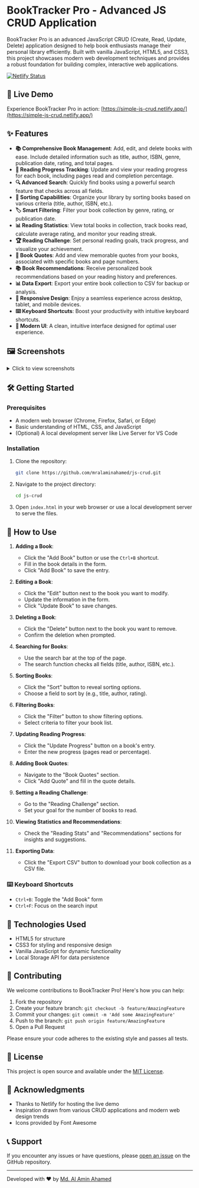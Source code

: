 # BookTracker Pro - Advanced JS CRUD Application

BookTracker Pro is an advanced JavaScript CRUD (Create, Read, Update, Delete) application designed to help book enthusiasts manage their personal library efficiently. Built with vanilla JavaScript, HTML5, and CSS3, this project showcases modern web development techniques and provides a robust foundation for building complex, interactive web applications.

[![Netlify Status](https://api.netlify.com/api/v1/badges/93ea1569-86fc-469f-beff-39cdf8d44160/deploy-status)](https://app.netlify.com/sites/simple-js-crud/deploys)

## 🚀 Live Demo

Experience BookTracker Pro in action: [https://simple-js-crud.netlify.app/](https://simple-js-crud.netlify.app/)

## ✨ Features

- **📚 Comprehensive Book Management**: Add, edit, and delete books with ease. Include detailed information such as title, author, ISBN, genre, publication date, rating, and total pages.
- **📖 Reading Progress Tracking**: Update and view your reading progress for each book, including pages read and completion percentage.
- **🔍 Advanced Search**: Quickly find books using a powerful search feature that checks across all fields.
- **🔢 Sorting Capabilities**: Organize your library by sorting books based on various criteria (title, author, ISBN, etc.).
- **🏷️ Smart Filtering**: Filter your book collection by genre, rating, or publication date.
- **📊 Reading Statistics**: View total books in collection, track books read, calculate average rating, and monitor your reading streak.
- **🏆 Reading Challenge**: Set personal reading goals, track progress, and visualize your achievement.
- **💬 Book Quotes**: Add and view memorable quotes from your books, associated with specific books and page numbers.
- **📚 Book Recommendations**: Receive personalized book recommendations based on your reading history and preferences.
- **📊 Data Export**: Export your entire book collection to CSV for backup or analysis.
- **📱 Responsive Design**: Enjoy a seamless experience across desktop, tablet, and mobile devices.
- **⌨️ Keyboard Shortcuts**: Boost your productivity with intuitive keyboard shortcuts.
- **🎨 Modern UI**: A clean, intuitive interface designed for optimal user experience.

## 🖼️ Screenshots

<details>
<summary>Click to view screenshots</summary>

### Empty State
![Empty page JS Crud](https://raw.githubusercontent.com/mralaminahamed/js-crud/main/screenhots/Empty-page-JS-Crud.png)

### Populated Table
![Data table JS Crud](https://raw.githubusercontent.com/mralaminahamed/js-crud/main/screenhots/data%20-table-JSCrud.png)

### Edit Mode
![Edit JS Crud](https://raw.githubusercontent.com/mralaminahamed/js-crud/main/screenhots/edit-JS-Crud.png)

</details>

## 🛠️ Getting Started

### Prerequisites

- A modern web browser (Chrome, Firefox, Safari, or Edge)
- Basic understanding of HTML, CSS, and JavaScript
- (Optional) A local development server like Live Server for VS Code

### Installation

1. Clone the repository:
   ```bash
   git clone https://github.com/mralaminahamed/js-crud.git
   ```

2. Navigate to the project directory:
   ```bash
   cd js-crud
   ```

3. Open `index.html` in your web browser or use a local development server to serve the files.

## 🎯 How to Use

1. **Adding a Book**:
   - Click the "Add Book" button or use the `Ctrl+B` shortcut.
   - Fill in the book details in the form.
   - Click "Add Book" to save the entry.

2. **Editing a Book**:
   - Click the "Edit" button next to the book you want to modify.
   - Update the information in the form.
   - Click "Update Book" to save changes.

3. **Deleting a Book**:
   - Click the "Delete" button next to the book you want to remove.
   - Confirm the deletion when prompted.

4. **Searching for Books**:
   - Use the search bar at the top of the page.
   - The search function checks all fields (title, author, ISBN, etc.).

5. **Sorting Books**:
   - Click the "Sort" button to reveal sorting options.
   - Choose a field to sort by (e.g., title, author, rating).

6. **Filtering Books**:
   - Click the "Filter" button to show filtering options.
   - Select criteria to filter your book list.

7. **Updating Reading Progress**:
   - Click the "Update Progress" button on a book's entry.
   - Enter the new progress (pages read or percentage).

8. **Adding Book Quotes**:
   - Navigate to the "Book Quotes" section.
   - Click "Add Quote" and fill in the quote details.

9. **Setting a Reading Challenge**:
   - Go to the "Reading Challenge" section.
   - Set your goal for the number of books to read.

10. **Viewing Statistics and Recommendations**:
    - Check the "Reading Stats" and "Recommendations" sections for insights and suggestions.

11. **Exporting Data**:
    - Click the "Export CSV" button to download your book collection as a CSV file.

### ⌨️ Keyboard Shortcuts

- `Ctrl+B`: Toggle the "Add Book" form
- `Ctrl+F`: Focus on the search input

## 🧰 Technologies Used

- HTML5 for structure
- CSS3 for styling and responsive design
- Vanilla JavaScript for dynamic functionality
- Local Storage API for data persistence

## 🤝 Contributing

We welcome contributions to BookTracker Pro! Here's how you can help:

1. Fork the repository
2. Create your feature branch: `git checkout -b feature/AmazingFeature`
3. Commit your changes: `git commit -m 'Add some AmazingFeature'`
4. Push to the branch: `git push origin feature/AmazingFeature`
5. Open a Pull Request

Please ensure your code adheres to the existing style and passes all tests.

## 📜 License

This project is open source and available under the [MIT License](LICENSE).

## 👏 Acknowledgments

- Thanks to Netlify for hosting the live demo
- Inspiration drawn from various CRUD applications and modern web design trends
- Icons provided by Font Awesome

## 📞 Support

If you encounter any issues or have questions, please [open an issue](https://github.com/mralaminahamed/js-crud/issues) on the GitHub repository.

---

Developed with ❤️ by [Md. Al Amin Ahamed](https://github.com/mralaminahamed)